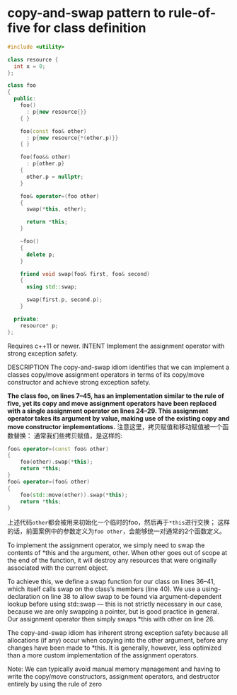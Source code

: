 # copy-and-swap pattern to rule-of-five for class definition

```c++ {.numberLines}
#include <utility>

class resource {
  int x = 0;
};

class foo
{
  public:
    foo()
      : p{new resource{}}
    { }

    foo(const foo& other)
      : p{new resource{*(other.p)}}
    { }

    foo(foo&& other)
      : p{other.p}
    {
      other.p = nullptr;
    }

    foo& operator=(foo other)
    {
      swap(*this, other);

      return *this;
    }

    ~foo()
    {
      delete p;
    }

    friend void swap(foo& first, foo& second)
    {
      using std::swap;

      swap(first.p, second.p);
    }

  private:
    resource* p;
};
```

Requires c++11 or newer.
INTENT
Implement the assignment operator with strong exception safety.

DESCRIPTION
The copy-and-swap idiom identifies that we can implement a classes copy/move assignment operators in terms of its copy/move constructor and achieve strong exception safety.

**The class foo, on lines 7–45, has an implementation similar to the rule of five, yet its copy and move assignment operators have been replaced with a single assignment operator on lines 24–29. This assignment operator takes its argument by value, making use of the existing copy and move constructor implementations.**
注意这里，拷贝赋值和移动赋值被一个函数替换：
通常我们些拷贝赋值，是这样的:
```c++
foo& operator=(const foo& other)
{
    foo(other).swap(*this);
    return *this;
}
foo& operator=(foo& other)
{
    foo(std::move(other)).swap(*this);
    return *this;
}
```
上述代码`other`都会被用来初始化一个临时的foo，然后再于`*this`进行交换；
这样的话，前面案例中的参数定义为`foo other`，会能够统一对通常的2个函数定义。

To implement the assignment operator, we simply need to swap the contents of *this and the argument, other. When other goes out of scope at the end of the function, it will destroy any resources that were originally associated with the current object.

To achieve this, we define a swap function for our class on lines 36–41, which itself calls swap on the class’s members (line 40). We use a using-declaration on line 38 to allow swap to be found via argument-dependent lookup before using std::swap — this is not strictly necessary in our case, because we are only swapping a pointer, but is good practice in general. Our assignment operator then simply swaps *this with other on line 26.

The copy-and-swap idiom has inherent strong exception safety because all allocations (if any) occur when copying into the other argument, before any changes have been made to *this. It is generally, however, less optimized than a more custom implementation of the assignment operators.

Note: We can typically avoid manual memory management and having to write the copy/move constructors, assignment operators, and destructor entirely by using the rule of zero
